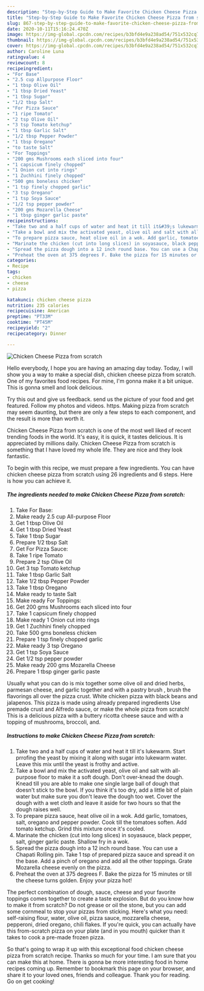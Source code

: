 ```yaml
---
description: "Step-by-Step Guide to Make Favorite Chicken Cheese Pizza from scratch"
title: "Step-by-Step Guide to Make Favorite Chicken Cheese Pizza from scratch"
slug: 867-step-by-step-guide-to-make-favorite-chicken-cheese-pizza-from-scratch
date: 2020-10-11T15:16:24.470Z
image: https://img-global.cpcdn.com/recipes/b3bfd4e9a238ad54/751x532cq70/chicken-cheese-pizza-from-scratch-recipe-main-photo.jpg
thumbnail: https://img-global.cpcdn.com/recipes/b3bfd4e9a238ad54/751x532cq70/chicken-cheese-pizza-from-scratch-recipe-main-photo.jpg
cover: https://img-global.cpcdn.com/recipes/b3bfd4e9a238ad54/751x532cq70/chicken-cheese-pizza-from-scratch-recipe-main-photo.jpg
author: Caroline Luna
ratingvalue: 4
reviewcount: 8
recipeingredient:
- "For Base"
- "2.5 cup Allpurpose Floor"
- "1 tbsp Olive Oil"
- "1 tbsp Dried Yeast"
- "1 tbsp Sugar"
- "1/2 tbsp Salt"
- "For Pizza Sauce"
- "1 ripe Tomato"
- "2 tsp Olive Oil"
- "3 tsp Tomato ketchup"
- "1 tbsp Garlic Salt"
- "1/2 tbsp Pepper Powder"
- "1 tbsp Oregano"
- "to taste Salt"
- "For Toppings"
- "200 gms Mushrooms each sliced into four"
- "1 capsicum finely chopped"
- "1 Onion cut into rings"
- "1 Zuchhini finely chopped"
- "500 gms boneless chicken"
- "1 tsp finely chopped garlic"
- "3 tsp Oregano"
- "1 tsp Soya Sauce"
- "1/2 tsp pepper powder"
- "200 gms Mozarella Cheese"
- "1 tbsp ginger garlic paste"
recipeinstructions:
- "Take two and a half cups of water and heat it till it&#39;s lukewarm. Start prrofing the yeast by mixing it along with sugar into lukewarm water. Leave this mix until the yeast is frothy and active."
- "Take a bowl and mix the activated yeast, olive oil and salt with all-purpose floor to make it a soft dough. Don&#39;t over-knead the dough. Knead till you are able to make one single large ball of dough that doesn&#39;t stick to the bowl. If you think it&#39;s too dry, add a little bit of plain water but make sure you don&#39;t leave the dough too wet. Cover the dough with a wet cloth and leave it aside for two hours so that the dough raises well."
- "To prepare pizza sauce, heat olive oil in a wok. Add garlic, tomatoes, salt, oregano and pepper powder. Cook till the tomatoes soften. Add tomato ketchup. Grind this mixture once it&#39;s cooled."
- "Marinate the chicken (cut into long slices) in soyasauce, black pepper, salt, ginger garlic paste. Shallow fry in a wok."
- "Spread the pizza dough into a 12 inch round base. You can use a Chapati Rolling pin. Take 1 tsp of prepared pizza sauce and spread it on the base. Add a pinch of oregano and add all the other toppings. Grate Mozarella cheese evenly on the pizza."
- "Preheat the oven at 375 degrees F. Bake the pizza for 15 minutes or till the cheese turns golden. Enjoy your pizza hot!"
categories:
- Recipe
tags:
- chicken
- cheese
- pizza

katakunci: chicken cheese pizza 
nutrition: 235 calories
recipecuisine: American
preptime: "PT33M"
cooktime: "PT45M"
recipeyield: "2"
recipecategory: Dinner

---
```



![Chicken Cheese Pizza from scratch](https://img-global.cpcdn.com/recipes/b3bfd4e9a238ad54/751x532cq70/chicken-cheese-pizza-from-scratch-recipe-main-photo.jpg)

Hello everybody, I hope you are having an amazing day today. Today, I will show you a way to make a special dish, chicken cheese pizza from scratch. One of my favorites food recipes. For mine, I'm gonna make it a bit unique. This is gonna smell and look delicious.

Try this out and give us feedback. send us the picture of your food and get featured. Follow my photos and videos. https. Making pizza from scratch may seem daunting, but there are only a few steps to each component, and the result is more than worth it.

Chicken Cheese Pizza from scratch is one of the most well liked of recent trending foods in the world. It's easy, it is quick, it tastes delicious. It is appreciated by millions daily. Chicken Cheese Pizza from scratch is something that I have loved my whole life. They are nice and they look fantastic.


To begin with this recipe, we must prepare a few ingredients. You can have chicken cheese pizza from scratch using 26 ingredients and 6 steps. Here is how you can achieve it.

<!--inarticleads1-->

##### The ingredients needed to make Chicken Cheese Pizza from scratch:

1. Take For Base:
1. Make ready 2.5 cup All-purpose Floor
1. Get 1 tbsp Olive Oil
1. Get 1 tbsp Dried Yeast
1. Take 1 tbsp Sugar
1. Prepare 1/2 tbsp Salt
1. Get For Pizza Sauce:
1. Take 1 ripe Tomato
1. Prepare 2 tsp Olive Oil
1. Get 3 tsp Tomato ketchup
1. Take 1 tbsp Garlic Salt
1. Take 1/2 tbsp Pepper Powder
1. Take 1 tbsp Oregano
1. Make ready to taste Salt
1. Make ready For Toppings:
1. Get 200 gms Mushrooms each sliced into four
1. Take 1 capsicum finely chopped
1. Make ready 1 Onion cut into rings
1. Get 1 Zuchhini finely chopped
1. Take 500 gms boneless chicken
1. Prepare 1 tsp finely chopped garlic
1. Make ready 3 tsp Oregano
1. Get 1 tsp Soya Sauce
1. Get 1/2 tsp pepper powder
1. Make ready 200 gms Mozarella Cheese
1. Prepare 1 tbsp ginger garlic paste


Usually what you can do is mix together some olive oil and dried herbs, parmesan cheese, and garlic together and with a pastry brush , brush the flavorings all over the pizza crust. White chicken pizza with black beans and jalapenos. This pizza is made using already prepared ingredients Use premade crust and Alfredo sauce, or make the whole pizza from scratch! This is a delicious pizza with a buttery ricotta cheese sauce and with a topping of mushrooms, broccoli, and. 

<!--inarticleads2-->

##### Instructions to make Chicken Cheese Pizza from scratch:

1. Take two and a half cups of water and heat it till it&#39;s lukewarm. Start prrofing the yeast by mixing it along with sugar into lukewarm water. Leave this mix until the yeast is frothy and active.
1. Take a bowl and mix the activated yeast, olive oil and salt with all-purpose floor to make it a soft dough. Don&#39;t over-knead the dough. Knead till you are able to make one single large ball of dough that doesn&#39;t stick to the bowl. If you think it&#39;s too dry, add a little bit of plain water but make sure you don&#39;t leave the dough too wet. Cover the dough with a wet cloth and leave it aside for two hours so that the dough raises well.
1. To prepare pizza sauce, heat olive oil in a wok. Add garlic, tomatoes, salt, oregano and pepper powder. Cook till the tomatoes soften. Add tomato ketchup. Grind this mixture once it&#39;s cooled.
1. Marinate the chicken (cut into long slices) in soyasauce, black pepper, salt, ginger garlic paste. Shallow fry in a wok.
1. Spread the pizza dough into a 12 inch round base. You can use a Chapati Rolling pin. Take 1 tsp of prepared pizza sauce and spread it on the base. Add a pinch of oregano and add all the other toppings. Grate Mozarella cheese evenly on the pizza.
1. Preheat the oven at 375 degrees F. Bake the pizza for 15 minutes or till the cheese turns golden. Enjoy your pizza hot!


The perfect combination of dough, sauce, cheese and your favorite toppings comes together to create a taste explosion. But do you know how to make it from scratch? Do not grease or oil the stone, but you can add some cornmeal to stop your pizzas from sticking. Here&#39;s what you need: self-raising flour, water, olive oil, pizza sauce, mozzarella cheese, pepperoni, dried oregano, chili flakes. If you&#39;re quick, you can actually have this from-scratch pizza on your plate (and in you mouth) quicker than it takes to cook a pre-made frozen pizza. 

So that's going to wrap it up with this exceptional food chicken cheese pizza from scratch recipe. Thanks so much for your time. I am sure that you can make this at home. There is gonna be more interesting food in home recipes coming up. Remember to bookmark this page on your browser, and share it to your loved ones, friends and colleague. Thank you for reading. Go on get cooking!

